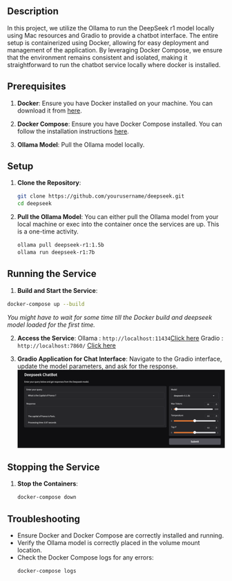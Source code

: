 
## Description

In this project, we utilize the Ollama to run the DeepSeek r1 model locally using Mac resources and Gradio to provide a chatbot interface. The entire setup is containerized using Docker, allowing for easy deployment and management of the application. By leveraging Docker Compose, we ensure that the environment remains consistent and isolated, making it straightforward to run the chatbot service locally where docker is installed.

## Prerequisites

1. **Docker**: Ensure you have Docker installed on your machine. You can download it from [here](https://www.docker.com/products/docker-desktop).

2. **Docker Compose**: Ensure you have Docker Compose installed. You can follow the installation instructions [here](https://docs.docker.com/compose/install/).

3. **Ollama Model**: Pull the Ollama model locally.

## Setup

1. **Clone the Repository**:
    ```sh
    git clone https://github.com/yourusername/deepseek.git
    cd deepseek
    ```

2. **Pull the Ollama Model**:
You can either pull the Ollama model from your local machine or exec into the container once the services are up. This is a one-time activity.
    ```sh
    ollama pull deepseek-r1:1.5b
    ollama run deepseek-r1:7b
    ```
## Running the Service

1. **Build and Start the Service**:
```sh
docker-compose up --build
```
*You might have to wait for some time till the Docker build and deepseek model loaded for the first time.*

2. **Access the Service**:
    Ollama : `http://localhost:11434`[Click here](http://localhost:11434)
    Gradio : `http://localhost:7860/` [Click here](http://localhost:7860/)


3. **Gradio Application for Chat Interface**: 
Navigate to the Gradio interface, update the model parameters, and ask for the response.
![Gradio Interface](doc/images/gradio.png)

## Stopping the Service

1. **Stop the Containers**:
    ```sh
    docker-compose down
    ```

## Troubleshooting

- Ensure Docker and Docker Compose are correctly installed and running.
- Verify the Ollama model is correctly placed in the volume mount location.
- Check the Docker Compose logs for any errors:
    ```sh
    docker-compose logs
    ```

